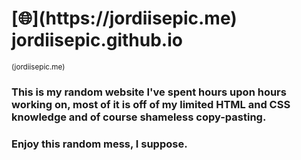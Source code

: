 <h1>[🌐](https://jordiisepic.me) jordiisepic.github.io</h1> <sub>(jordiisepic.me)</sub>

### This is my random website I've spent hours upon hours working on, most of it is off of my limited HTML and CSS knowledge and of course shameless copy-pasting.
### Enjoy this random mess, I suppose.
